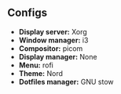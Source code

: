 ## Configs
- **Display server:** Xorg
- **Window manager:** i3
- **Compositor:** picom
- **Display manager:** None
- **Menu:** rofi
- **Theme:** Nord
- **Dotfiles manager:** GNU stow
